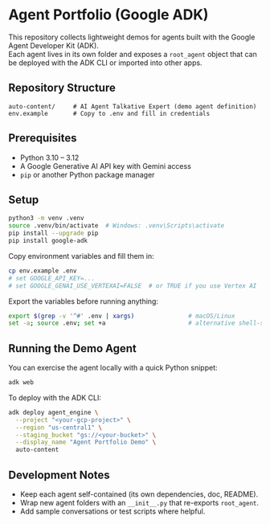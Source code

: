 # Agent Portfolio (Google ADK)

This repository collects lightweight demos for agents built with the Google Agent Developer Kit (ADK).  
Each agent lives in its own folder and exposes a `root_agent` object that can be deployed with the ADK CLI or imported into other apps.

## Repository Structure

```
auto-content/     # AI Agent Talkative Expert (demo agent definition)
env.example       # Copy to .env and fill in credentials
```

## Prerequisites

- Python 3.10 – 3.12
- A Google Generative AI API key with Gemini access
- `pip` or another Python package manager

## Setup

```bash
python3 -m venv .venv
source .venv/bin/activate  # Windows: .venv\Scripts\activate
pip install --upgrade pip
pip install google-adk
```

Copy environment variables and fill them in:

```bash
cp env.example .env
# set GOOGLE_API_KEY=...
# set GOOGLE_GENAI_USE_VERTEXAI=FALSE  # or TRUE if you use Vertex AI
```

Export the variables before running anything:

```bash
export $(grep -v '^#' .env | xargs)               # macOS/Linux
set -a; source .env; set +a                       # alternative shell-safe form
```

## Running the Demo Agent

You can exercise the agent locally with a quick Python snippet:

```bash
adk web
```

To deploy with the ADK CLI:

```bash
adk deploy agent_engine \
  --project "<your-gcp-project>" \
  --region "us-central1" \
  --staging_bucket "gs://<your-bucket>" \
  --display_name "Agent Portfolio Demo" \
  auto-content
```

## Development Notes

- Keep each agent self-contained (its own dependencies, doc, README).
- Wrap new agent folders with an `__init__.py` that re-exports `root_agent`.
- Add sample conversations or test scripts where helpful.
